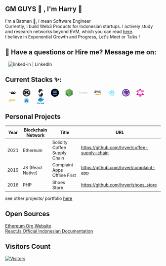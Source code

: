 ## GM GUYS 👋 , I'm Harry 🦊
I'm a Batman 🦇, I mean Software Engineer <br />
Currently, I build Web3 Products for Indonesian startups. I actively study and research networks beyond EVM, which you can read [here](https://medium.com/hryer-dev). <br />
I believe in Exponential Growth and Progress, Let's Meet or Talks !<br />

## 🤙 Have a questions or Hire me? Message me on:

[<img align="left" alt="linked-in | LinkedIn" src="https://img.shields.io/badge/LinkedIn-0077B5?style=for-the-badge&logo=linkedin&logoColor=white" style="margin:0 10px"/>][linkedin]

<br />

## Current Stacks ✨:
<img align="left" alt="golang" width="26px" src="https://raw.githubusercontent.com/github/explore/80688e429a7d4ef2fca1e82350fe8e3517d3494d/topics/go/go.png" style="margin:0 10px"/>
<img align="left" alt="rust" width="26px" src="https://raw.githubusercontent.com/github/explore/80688e429a7d4ef2fca1e82350fe8e3517d3494d/topics/rust/rust.png" style="margin:0 10px"/>
<img align="left" alt="solidity" width="26px" src="https://raw.githubusercontent.com/github/explore/ba9de12f88fd08825c51928e91f1678cb5c94b26/topics/solidity/solidity.png" style="margin:0 10px"/>
<img align="left" alt="solidity" width="26px" src="https://raw.githubusercontent.com/github/explore/14191328e15689ba52d5c10e18b43417bf79b2ef/topics/solana/solana.png" style="margin:0 10px"/>
<img align="left" alt="Node.js" width="26px" src="https://raw.githubusercontent.com/github/explore/80688e429a7d4ef2fca1e82350fe8e3517d3494d/topics/nodejs/nodejs.png" style="margin:0 10px"/>
<img align="left" alt="Express.js" width="26px" src="https://raw.githubusercontent.com/github/explore/80688e429a7d4ef2fca1e82350fe8e3517d3494d/topics/express/express.png" style="margin:0 10px"/>
<img align="left" alt="aws" width="26px" src="https://raw.githubusercontent.com/github/explore/fbceb94436312b6dacde68d122a5b9c7d11f9524/topics/aws/aws.png" style="margin:0 10px"/>
<img align="left" alt="React" width="26px" src="https://raw.githubusercontent.com/github/explore/80688e429a7d4ef2fca1e82350fe8e3517d3494d/topics/react/react.png" style="margin:0 10px"/>
<img align="left" alt="Gatsby" width="26px" src="https://raw.githubusercontent.com/github/explore/e94815998e4e0713912fed477a1f346ec04c3da2/topics/gatsby/gatsby.png" style="margin:0 10px"/>
<img align="left" alt="GraphQL" width="26px" src="https://raw.githubusercontent.com/github/explore/80688e429a7d4ef2fca1e82350fe8e3517d3494d/topics/graphql/graphql.png" style="margin:0 10px"/>
<img align="left" alt="babeljs" width="26px" src="https://raw.githubusercontent.com/github/explore/cb39e2385dfcec8a661d01bfacff6b1e33bbaa9d/topics/babel/babel.png" style="margin:0 10px"/>
<img align="left" alt="webpack" width="26px" src="https://raw.githubusercontent.com/github/explore/80688e429a7d4ef2fca1e82350fe8e3517d3494d/topics/webpack/webpack.png" style="margin:0 10px"/>
<img align="left" alt="docker" width="26px" src="https://raw.githubusercontent.com/github/explore/80688e429a7d4ef2fca1e82350fe8e3517d3494d/topics/docker/docker.png" style="margin:0 10px"/>



<br />

[linkedin]: https://www.linkedin.com/in/hryer/
<br />

## Personal Projects
| Year       | Blockchain Network | Title                         | URL                                 |
|------------|----------------------|-------------------------------|-------------------------------------|
| 2021 | Ethereum               | Solidity Coffee Supply Chain | https://github.com/hryer/coffee-supply-chain
| 2019 | JS (React Native)               |  Complaint Apps Offline First | https://github.com/hryer/complaint-app  |
| 2016 | PHP               |  Shoes Store  | https://github.com/hryer/shoes_store  |

see other projects/ portfolio [here](https://github.com/hryer/hryer/blob/main/projects.md)

## Open Sources
[Ethereum Org Website](https://github.com/ethereum/ethereum-org-website) </br>
[ReactJs Official Indonesian Documentation](https://github.com/reactjs/id.react.dev)


## Visitors Count <br />
[![Visitors](https://api.visitorbadge.io/api/visitors?path=https%3A%2F%2Fgithub.com%2Fhryer%2Fhryer&countColor=%23ba68c8&style=plastic&labelStyle=upper)](https://visitorbadge.io/status?path=https%3A%2F%2Fgithub.com%2Fhryer%2Fhryer)




